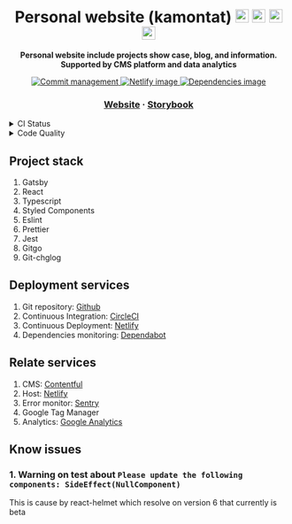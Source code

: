 <!-- Title section -->
<h1 align="center">
  Personal website (kamontat)

  <img src="https://simpleicons.org/icons/gatsby.svg" width="24px">
  <img src="https://simpleicons.org/icons/typescript.svg" width="24px">
  <img src="https://simpleicons.org/icons/jest.svg" width="24px">
  <img src="https://simpleicons.org/icons/microsoftedge.svg" width="24px">
</h1>

<!-- Description section -->
<p align="center">
  <strong>Personal website include projects show case, blog, and information. Supported by CMS platform and data analytics</strong>
</p>

<!-- Static badge setup -->
<p align="center">
  <a href="https://github.com/kamontat/gitgo">
    <img src="https://img.shields.io/badge/commit-gitgo-6DC1E8.svg" alt="Commit management" />
  </a>
  <a href="https://app.netlify.com/sites/kamontat/overview">
    <img src="https://img.shields.io/badge/deploy%20with-netlify-00C7B7.svg?logo=netlify&logoWidth=20" alt="Netlify image"/>
  </a>
  <a href="https://app.dependabot.com/accounts/kamontat/projects/168664">
    <img src="https://img.shields.io/badge/dependencies%20-dependabot-025E8C.svg?logo=dependabot&logoWidth=20" alt="Dependencies image"/>
  </a>
</p>

<!-- External section -->
<h3 align="center">
  <a href="https://kamontat.net">Website</a>
  <span> · </span>
  <a href="https://storybook.kamontat.net">Storybook</a>
</h3>

<details>
  <summary>CI Status</summary>

| Title         | Badge                                                           |
| :------------ | :-------------------------------------------------------------- |
| Deployment    | [![Deployment status][netlify-status-img]][netlify-status-link] |
| Test          | [![Test status][circleci-status-img]][circleci-status-link]     |
| Code Coverage | [![Code coverage][coverage-status-img]][coverage-status-link]   |
| Quality Gate  | [![Quality status][sonarcloud-status-img]][sonarcloud-link]     |
| Uptime        | [![Uptime status][uptime-status-img]][uptime-status-link]       |

</details>

<details>
  <summary>Code Quality</summary>

| Title           | Badge                                                                 |
| :-------------- | :-------------------------------------------------------------------- |
| Maintainability | [![maintainability][sonarcloud-maintainability-img]][sonarcloud-link] |
| Reliablilty     | [![reliablilty][sonarcloud-reliablilty-img]][sonarcloud-link]         |
| Security        | [![security][sonarcloud-security-img]][sonarcloud-link]               |
| Vulnerabilities | [![vulnerabilities][sonarcloud-vulnerabilities-img]][sonarcloud-link] |
| Technical Debt  | [![technical debt][sonarcloud-techdebt-img]][sonarcloud-link]         |
| Issues          | [![issues][sonarcloud-issues-img]][sonarcloud-link]                   |
| Line of code    | [![line of code][sonarcloud-loc-img]][sonarcloud-link]                |
| Duplicated code | [![duplicated code][sonarcloud-dupcode-img]][sonarcloud-link]         |
| Code Smell      | [![code smell][sonarcloud-code-smell-img]][sonarcloud-link]           |

</details>

## Project stack

1. Gatsby
2. React
3. Typescript
4. Styled Components
5. Eslint
6. Prettier
7. Jest
8. Gitgo
9. Git-chglog

## Deployment services

1. Git repository: [Github](https://github.com/kamontat/kamontat)
2. Continuous Integration: [CircleCI](https://app.circleci.com/pipelines/github/kamontat/kamontat)
3. Continuous Deployment: [Netlify](https://app.netlify.com/sites/kamontat/overview)
4. Dependencies monitoring: [Dependabot](https://app.dependabot.com/)

## Relate services

1. CMS: [Contentful][contentful]
2. Host: [Netlify][netlify]
3. Error monitor: [Sentry][sentry]
4. Google Tag Manager
5. Analytics: [Google Analytics](https://analytics.google.com/)

## Know issues

### 1. Warning on test about `Please update the following components: SideEffect(NullComponent)`

This is cause by react-helmet which resolve on version 6 that currently is beta

<!-- netlify links -->
[netlify-status-link]: https://app.netlify.com/sites/kamontat/deploys
[netlify-status-img]: https://img.shields.io/netlify/1a3194ab-0c6d-4bae-887f-caf7e1be6dea?logo=netlify&logoColor=white&style=flat-square

<!-- circleci links -->
[circleci-status-link]: https://app.circleci.com/pipelines/github/kamontat/kamontat
[circleci-status-img]: https://img.shields.io/circleci/build/github/kamontat/kamontat/master?label=circleci&logo=circleci&style=flat-square

<!-- code coverage links -->
[coverage-status-link]: https://sonarcloud.io/component_measures?id=kamontat_kamontat&metric=Coverage
[coverage-status-img]: https://img.shields.io/sonar/coverage/kamontat_kamontat?logo=sonarcloud&logoColor=white&server=https%3A%2F%2Fsonarcloud.io&style=flat-square

<!-- uptimerobot -->
[uptime-status-link]: https://status.kamontat.net
[uptime-status-img]: https://img.shields.io/uptimerobot/ratio/m782498097-1ad17a9a18c1ce4f09a4a295?label=uptime%2030d&style=flat-square

<!-- sonarcloud links -->
[sonarcloud-link]: https://sonarcloud.io/dashboard?id=kamontat_kamontat
[sonarcloud-status-img]: https://img.shields.io/sonar/quality_gate/kamontat_kamontat?server=https%3A%2F%2Fsonarcloud.io&label=quality&logo=sonarcloud&logoColor=white&style=flat-square
[sonarcloud-loc-img]: https://sonarcloud.io/api/project_badges/measure?project=kamontat_kamontat&metric=ncloc
[sonarcloud-maintainability-img]: https://sonarcloud.io/api/project_badges/measure?project=kamontat_kamontat&metric=sqale_rating
[sonarcloud-reliablilty-img]: https://sonarcloud.io/api/project_badges/measure?project=kamontat_kamontat&metric=reliability_rating
[sonarcloud-security-img]: https://sonarcloud.io/api/project_badges/measure?project=kamontat_kamontat&metric=security_rating
[sonarcloud-vulnerabilities-img]: https://sonarcloud.io/api/project_badges/measure?project=kamontat_kamontat&metric=vulnerabilities
[sonarcloud-issues-img]: https://sonarcloud.io/api/project_badges/measure?project=kamontat_kamontat&metric=bugs
[sonarcloud-code-smell-img]: https://sonarcloud.io/api/project_badges/measure?project=kamontat_kamontat&metric=code_smells
[sonarcloud-techdebt-img]: https://sonarcloud.io/api/project_badges/measure?project=kamontat_kamontat&metric=sqale_index
[sonarcloud-dupcode-img]: https://sonarcloud.io/api/project_badges/measure?project=kamontat_kamontat&metric=duplicated_lines_density

<!-- External links -->
[contentful]: https://www.contentful.com/
[netlify]: https://www.netlify.com/
[sentry]: https://sentry.io/